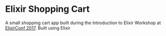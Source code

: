 # Elixir Shopping Cart

A small shopping cart app built during the Introduction to Elixir Workshop at [ElixirConf 2017](https://elixirconf.com/speakers/). Built using Elixir
